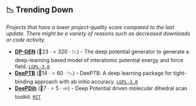 ## 📉 Trending Down

_Projects that have a lower project-quality score compared to the last update. There might be a variety of reasons such as decreased downloads or code activity._

- <b><a href="https://github.com/deepmodeling/dpgen">DP-GEN</a></b> (🥇23 ·  ⭐ 320 · 📉) - The deep potential generator to generate a deep-learning based model of interatomic potential energy and force field. <code><a href="http://bit.ly/37RvQcA">LGPL-3.0</a></code>
- <b><a href="https://github.com/deepmodeling/DeePTB">DeePTB</a></b> (🥈14 ·  ⭐ 60 · 📉) - DeePTB: A deep learning package for tight-binding approach with ab initio accuracy. <code><a href="http://bit.ly/37RvQcA">LGPL-3.0</a></code>
- <b><a href="https://github.com/deepmodeling/DeePDih">DeePDih</a></b> (🥉7 ·  ⭐ 5 · 💤) - Deep Potential driven molecular dihedral scan toolkit. <code><a href="http://bit.ly/34MBwT8">MIT</a></code>

